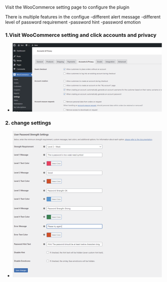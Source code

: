 Visit the WooCommerce setting page to configure the plugin

There is multiple features in the configue
-different alert message
-different level of password requirement
-password hint 
-password emotion


### 1.Visit WooCommerce setting and click accounts and privacy
- ![Alt text](https://raw.githubusercontent.com/KuroP1/katacoda-scenarios/main/password/images/Step3.png "setting page")
### 2. change settings
- ![Alt text](https://raw.githubusercontent.com/KuroP1/katacoda-scenarios/main/password/images/Step3-1.png "config page")
